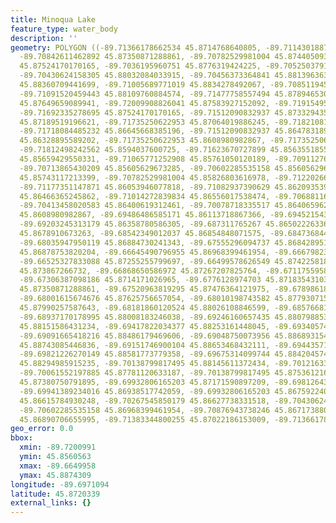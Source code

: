 ```yaml
---
title: Minoqua Lake
feature_type: water_body
description: ''
geometry: POLYGON ((-89.71366178662534 45.8714768640805, -89.71143018872517 45.87303063749938,
  -89.70842611462892 45.87350871288861, -89.70782529981004 45.87440509315963, -89.70636617810598
  45.87524170170165, -89.7036195960751 45.8776319424225, -89.70525037915547 45.88032084033915,
  -89.70430624158305 45.88032084033915, -89.70456373364841 45.8813963630721, -89.70782529981004
  45.88360709441699, -89.71005689771019 45.8834278492067, -89.70851194531708 45.88205361671451,
  -89.71091520459443 45.88109760884574, -89.71477758557494 45.87894653099502, -89.71658003003343
  45.87649659089941, -89.72009908826041 45.87583927152092, -89.71915495068708 45.8743453349249,
  -89.71692335278695 45.87524170170165, -89.71512090832937 45.87332943509944, -89.71838247449099
  45.87189519196621, -89.71735250622953 45.87064019886245, -89.71821081311379 45.86902659466082,
  -89.71718084485232 45.86645668385196, -89.71512090832937 45.86478318968426, -89.71692335278695
  45.86328895589202, -89.71735250622953 45.8608980982867, -89.71735250622953 45.86000150017789,
  -89.71812498242562 45.8594037600725, -89.71623670727899 45.85635518558147, -89.71246015698665
  45.85659429550331, -89.71065771252908 45.85761050120189, -89.70911276013688 45.85761050120189,
  -89.70713865430209 45.85605629673285, -89.70602285535158 45.85605629673285, -89.70602285535158
  45.85743117213399, -89.70782529981004 45.85826803616978, -89.71220266492128 45.85874623853547,
  -89.71177351147871 45.86053946077818, -89.71082937390629 45.86209353994122, -89.71014272839834
  45.86466365245862, -89.71014272839834 45.86556017538474, -89.70688116223671 45.86490272665286,
  -89.70413458020583 45.86400619312461, -89.70078718335517 45.86406596247609, -89.69718229444003
  45.8608980982867, -89.69486486585171 45.86113718867366, -89.6945215430973 45.86275102189509,
  -89.69203245313179 45.86358780586305, -89.687311765267 45.86502226336443, -89.68782674939774
  45.8678910673263, -89.68542349012037 45.86854848071575, -89.68473684461243 45.86992304722279,
  -89.68035947950119 45.86884730241343, -89.67555296094737 45.86842895158674, -89.67091810376985
  45.86878753820204, -89.66645490796955 45.86968399461954, -89.66679823072398 45.87201471364121,
  -89.66525327833088 45.87255255799697, -89.66499578626549 45.87422581826208, -89.66902982862324
  45.873867266732, -89.66868650586972 45.87267207825764, -89.67117559583522 45.87267207825764,
  -89.67306387098186 45.8714171026965, -89.6776128974703 45.87183543103264, -89.67615377576625
  45.87350871288861, -89.67520963819295 45.87476364121975, -89.67898618848528 45.8744648513307,
  -89.68001615674676 45.87625756657054, -89.68010198743582 45.87793071528371, -89.68053114087749
  45.87990257587643, -89.68181860120524 45.88026108846599, -89.68576681287389 45.87900628428186,
  -89.68937170178995 45.88008183246038, -89.69246160657435 45.88079885301293, -89.69366323621303
  45.88151586431234, -89.69417822034377 45.88253161448045, -89.69340574414767 45.8845630591051,
  -89.69091665418216 45.88486179469606, -89.69048750073956 45.88689315411496, -89.69151746900104
  45.88743085446836, -89.69151746900104 45.88653468432111, -89.69443571240913 45.8871321326928,
  -89.69821226270149 45.88581773779358, -89.69675314099744 45.88420457427496, -89.69786893994797
  45.88294985915235, -89.70138799817495 45.88145611372434, -89.70121633679774 45.87912579066336,
  -89.70061552197885 45.87781120633187, -89.70138799817495 45.8753612161797, -89.69975721509368
  45.87380750791895, -89.69932806165203 45.87171590897209, -89.69812643201334 45.87111829481506,
  -89.69941389234016 45.86938517742059, -89.69932806165203 45.8675922404879, -89.70061552197885
  45.86615784930248, -89.70267545850179 45.86627738331518, -89.70430624158305 45.86932541378752,
  -89.70602285535158 45.86968399461954, -89.70876943738246 45.86717388021577, -89.71074354321723
  45.86890706655995, -89.71383344800255 45.87022186153009, -89.71366178662534 45.8714768640805))
geo_error: 0.0
bbox:
  xmin: -89.7200991
  ymin: 45.8560563
  xmax: -89.6649958
  ymax: 45.8874309
longitude: -89.6971094
latitude: 45.8720339
external_links: {}
---
```

